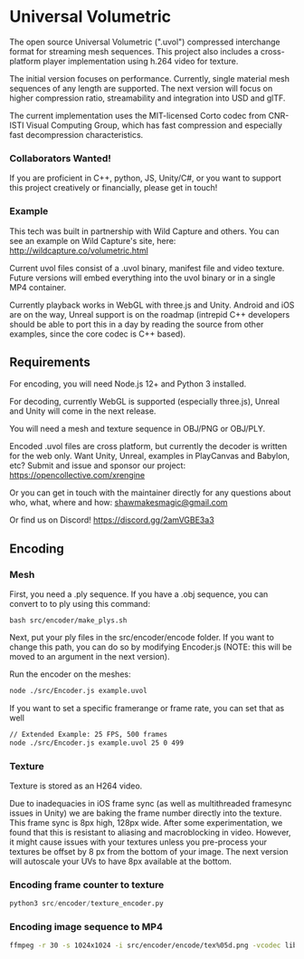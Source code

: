 # Universal Volumetric

The open source Universal Volumetric (".uvol") compressed interchange format for streaming mesh sequences. This project also includes a cross-platform player implementation using h.264 video for texture.

The initial version focuses on performance. Currently, single material mesh sequences of any length are supported. The next version will focus on higher compression ratio, streamability and integration into USD and glTF.

The current implementation uses the MIT-licensed Corto codec from CNR-ISTI Visual Computing Group, which has fast compression and especially fast decompression characteristics.

### Collaborators Wanted!
If you are proficient in C++, python, JS, Unity/C#, or you want to support this project creatively or financially, please get in touch!

### Example
This tech was built in partnership with Wild Capture and others. You can see an example on Wild Capture's site, here: http://wildcapture.co/volumetric.html

Current uvol files consist of a .uvol binary, manifest file and video texture. Future versions will embed everything into the uvol binary or in a single MP4 container.

Currently playback works in WebGL with three.js and Unity. Android and iOS are on the way, Unreal support is on the roadmap (intrepid C++ developers should be able to port this in a day by reading the source from other examples, since the core codec is C++ based).

## Requirements
For encoding, you will need Node.js 12+ and Python 3 installed.

For decoding, currently WebGL is supported (especially three.js), Unreal and Unity will come in the next release.

You will need a mesh and texture sequence in OBJ/PNG or OBJ/PLY.

Encoded .uvol files are cross platform, but currently the decoder is written for the web only. Want Unity, Unreal, examples in PlayCanvas and Babylon, etc? Submit and issue and sponsor our project:
https://opencollective.com/xrengine

Or you can get in touch with the maintainer directly for any questions about who, what, where and how:
shawmakesmagic@gmail.com

Or find us on Discord!
https://discord.gg/2amVGBE3a3

## Encoding

### Mesh

First, you need a .ply sequence. If you have a .obj sequence, you can convert to to ply using this command:
```
bash src/encoder/make_plys.sh
```

Next, put your ply files in the src/encoder/encode folder. If you want to change this path, you can do so by modifying Encoder.js (NOTE: this will be moved to an argument in the next version).

Run the encoder on the meshes:
```bash
node ./src/Encoder.js example.uvol
```

If you want to set a specific framerange or frame rate, you can set that as well
```bash
// Extended Example: 25 FPS, 500 frames
node ./src/Encoder.js example.uvol 25 0 499
```

### Texture

Texture is stored as an H264 video.

Due to inadequacies in iOS frame sync (as well as multithreaded framesync issues in Unity) we are baking the frame number directly into the texture. This frame sync is 8px high, 128px wide. After some experimentation, we found that this is resistant to aliasing and macroblocking in video. However, it might cause issues with your textures unless you pre-process your textures be offset by 8 px from the bottom of your image. The next version will autoscale your UVs to have 8px available at the bottom.

### Encoding frame counter to texture
```python
python3 src/encoder/texture_encoder.py
```

### Encoding image sequence to MP4
```bash
ffmpeg -r 30 -s 1024x1024 -i src/encoder/encode/tex%05d.png -vcodec libx264 -crf 25 example.mp4
```

